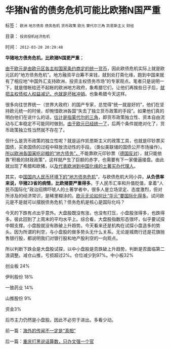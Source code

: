 # 华猪N省的债务危机可能比欧猪N国严重

标签： `欧洲` `地方债务` `债务危机` `货币政策` `欧元` `蒙代尔三角` `凯恩斯主义` `财经` 

目录： `投资投机经济危机`

时间： `2012-03-20 20:29:48`

**华猪地方债务危机，比欧猪N国更严重**；

[由于欧元是由欧元区各主权国家条约商定的统一货币](../../../2011/6/1/德国马克国际化，欧元面临崩溃.md)，因此欧债危机实际上就是欧元区的“地方债务危机”。地方融资平台筹不来钱，就到处打斋化缘，跑到中国来就有了相应地“中国外汇支持欧洲，投资主权债务市场”的专家观点。笔者只是说明一下，就是借帐给还不起帐的欧洲地方政府，象希腊它们，让他们再挨些日子后，[就把主权债权人权益减记，也就是坏帐冲销](../../../2010/11/29/欧元含金量的不足和蒙代尔的“妙计”；.md)。也象希腊今天这样。

很多向往世界统一（世界大政府）的国产专家，总觉得“统一就是好的”，他们在坚持欧元统一的时侯，却惋惜欧洲各国“失去了独立货币政策的手段”。如果他们真的明白他们在说什么的话，[估计是指蒙代尔的三角](../../../2009/6/11/疑险从无！恐惧可以杀人.md)，即货币政策独立性、资本自由流动与汇率稳定不可能同时做到。[由于欧元已经统一了](../../../2011/12/12/欧债危机起因于蒙代尔欧元方案的明显漏洞.md)，后两个条件就绝对化了，货币政策独立性当然就不存在了。

但什么是货币政策的独立性呢？就是运作凯恩斯主义的政策工具，也就是印钞票买国债，买卖国债的过程中释放流动性的手段。（类似美联储的国债公开市场操作）。[所以欧洲各国寅吃卯粮的“地方债务”，](../../../2011/12/7/寅吃卯粮能拉动经济吗？免费的午餐将有什么后果？.md)不能靠欧元印钞票（[德国反对](../../../2011/12/6/指责德国“自私”是很奇妙的“道德经济学”.md)），就只能依靠“积极的财政政策”，这样就产生了巨额的赤字，也需要有下一家傻逼接盘。由此就出现了希腊和欧猪，以[及代表欧洲到中国化缘的土著买办代理人](../../../2007/10/18/特权资本为了300-的利润可以杀人放火.md)。

其实，中[国国内人民币环境下的“地方债务危机](../../../2011/11/3/地方发债可能利空高房价.md)”，与欧债危机大同小异。**从负债率来说，华猪23省的病情，比欧猪要严重得多**。于人民币汇率和升值贬值，拿着“人民币国际化”政治招牌吓唬人的土著学者中，很多人是立场坚定、态度激烈，但对所涉及的经济常识，是稀里糊涂的。[欧元无论如何比“华元”要国际化得多](../../../2011/6/15/国际板推动RMB国际化的骗局.md)。试问欧元是不是就可以摆脱债务危机？债务危机是核心是国际化吗？

今天的下跌有点出乎意外。大盘股既没有涨，也没有打压，小盘股涨得多，也跌得多。彼此回到了上周末的平均水平上。综合看，大盘股指数形态很坏，似乎要试探中期支撑。小盘股就没有跌破上升趋势。今天看来还是机构在试探小盘造多的势头。因为所谓的利空，与小盘股的做多势头无什么关系。无论是城商行还是花旗抛售银行股，都说明我们对银行股和地产股利空的一向观点。

所以判断下跌会是大盘股试探，以中小盘股是否跌破上升趋势，判断是否面临第二浪调整。减仓山推，亏损超过2%。仓位减少到97%。中小板32%

创业板 24%

伊利股份 18%

一致药业 14%

山推股份 9%

资金3%

后市主力仍然是小盘股。因此不必穷于进出。多看少动。



前一篇：[海外的传闻不一定是“真相”](../../../2012/3/20/海外的传闻不一定是“真相”.md)

后一篇：[重庆打黑说话算数，只办文强一个官](../../../2012/3/21/重庆打黑说话算数，只办文强一个官.md)